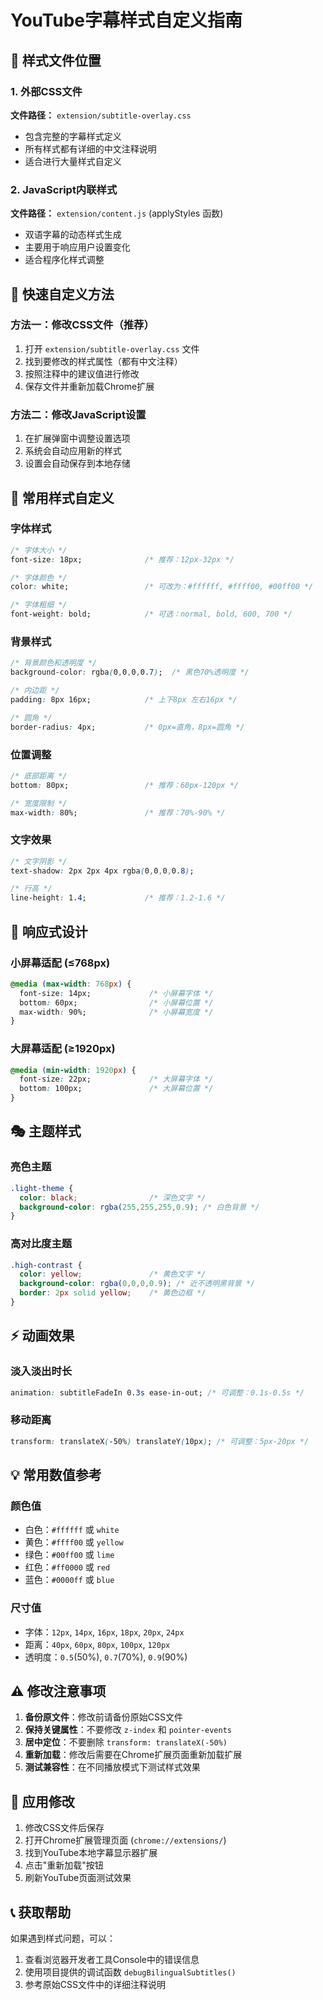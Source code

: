 # YouTube字幕样式自定义指南

## 📁 样式文件位置

### 1. 外部CSS文件
**文件路径：** `extension/subtitle-overlay.css`
- 包含完整的字幕样式定义
- 所有样式都有详细的中文注释说明
- 适合进行大量样式自定义

### 2. JavaScript内联样式
**文件路径：** `extension/content.js` (applyStyles 函数)
- 双语字幕的动态样式生成
- 主要用于响应用户设置变化
- 适合程序化样式调整

## 🎨 快速自定义方法

### 方法一：修改CSS文件（推荐）
1. 打开 `extension/subtitle-overlay.css` 文件
2. 找到要修改的样式属性（都有中文注释）
3. 按照注释中的建议值进行修改
4. 保存文件并重新加载Chrome扩展

### 方法二：修改JavaScript设置
1. 在扩展弹窗中调整设置选项
2. 系统会自动应用新的样式
3. 设置会自动保存到本地存储

## 🔧 常用样式自定义

### 字体样式
```css
/* 字体大小 */
font-size: 18px;              /* 推荐：12px-32px */

/* 字体颜色 */
color: white;                 /* 可改为：#ffffff, #ffff00, #00ff00 */

/* 字体粗细 */
font-weight: bold;            /* 可选：normal, bold, 600, 700 */
```

### 背景样式
```css
/* 背景颜色和透明度 */
background-color: rgba(0,0,0,0.7);  /* 黑色70%透明度 */

/* 内边距 */
padding: 8px 16px;            /* 上下8px 左右16px */

/* 圆角 */
border-radius: 4px;           /* 0px=直角，8px=圆角 */
```

### 位置调整
```css
/* 底部距离 */
bottom: 80px;                 /* 推荐：60px-120px */

/* 宽度限制 */
max-width: 80%;               /* 推荐：70%-90% */
```

### 文字效果
```css
/* 文字阴影 */
text-shadow: 2px 2px 4px rgba(0,0,0,0.8);

/* 行高 */
line-height: 1.4;             /* 推荐：1.2-1.6 */
```

## 📱 响应式设计

### 小屏幕适配 (≤768px)
```css
@media (max-width: 768px) {
  font-size: 14px;             /* 小屏幕字体 */
  bottom: 60px;                /* 小屏幕位置 */
  max-width: 90%;              /* 小屏幕宽度 */
}
```

### 大屏幕适配 (≥1920px)
```css
@media (min-width: 1920px) {
  font-size: 22px;             /* 大屏幕字体 */
  bottom: 100px;               /* 大屏幕位置 */
}
```

## 🎭 主题样式

### 亮色主题
```css
.light-theme {
  color: black;                /* 深色文字 */
  background-color: rgba(255,255,255,0.9); /* 白色背景 */
}
```

### 高对比度主题
```css
.high-contrast {
  color: yellow;               /* 黄色文字 */
  background-color: rgba(0,0,0,0.9); /* 近不透明黑背景 */
  border: 2px solid yellow;    /* 黄色边框 */
}
```

## ⚡ 动画效果

### 淡入淡出时长
```css
animation: subtitleFadeIn 0.3s ease-in-out; /* 可调整：0.1s-0.5s */
```

### 移动距离
```css
transform: translateX(-50%) translateY(10px); /* 可调整：5px-20px */
```

## 💡 常用数值参考

### 颜色值
- 白色：`#ffffff` 或 `white`
- 黄色：`#ffff00` 或 `yellow`
- 绿色：`#00ff00` 或 `lime`
- 红色：`#ff0000` 或 `red`
- 蓝色：`#0000ff` 或 `blue`

### 尺寸值
- 字体：`12px`, `14px`, `16px`, `18px`, `20px`, `24px`
- 距离：`40px`, `60px`, `80px`, `100px`, `120px`
- 透明度：`0.5`(50%), `0.7`(70%), `0.9`(90%)

## ⚠️ 修改注意事项

1. **备份原文件**：修改前请备份原始CSS文件
2. **保持关键属性**：不要修改 `z-index` 和 `pointer-events`
3. **居中定位**：不要删除 `transform: translateX(-50%)`
4. **重新加载**：修改后需要在Chrome扩展页面重新加载扩展
5. **测试兼容性**：在不同播放模式下测试样式效果

## 🔄 应用修改

1. 修改CSS文件后保存
2. 打开Chrome扩展管理页面 (`chrome://extensions/`)
3. 找到YouTube本地字幕显示器扩展
4. 点击"重新加载"按钮
5. 刷新YouTube页面测试效果

## 📞 获取帮助

如果遇到样式问题，可以：
1. 查看浏览器开发者工具Console中的错误信息
2. 使用项目提供的调试函数 `debugBilingualSubtitles()`
3. 参考原始CSS文件中的详细注释说明